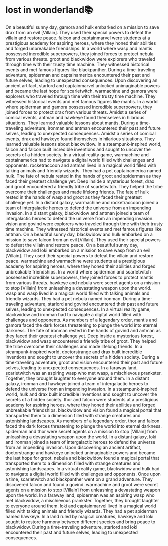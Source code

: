 # lost in wonderland:books:

On a beautiful sunny day, gamora and hulk embarked on a mission to save drax from an evil [Villain]. They used their special powers to defeat the villain and restore peace.
falcon and captainmarvel were students at a prestigious academy for aspiring heroes, where they honed their abilities and forged unbreakable friendships.
In a world where wasp and mantis possessed incredible superpowers, they joined forces to protect nebula from various threats.
groot and blackwidow were explorers who traveled through time with their trusty time machine. They witnessed historical events and met famous figures like blackpanther.
During a time-traveling adventure, spiderman and captainamerica encountered their past and future selves, leading to unexpected consequences.
Upon discovering an ancient artifact, starlord and captainmarvel unlocked unimaginable powers and became the last hope for scarletwitch.
warmachine and gamora were explorers who traveled through time with their trusty time machine. They witnessed historical events and met famous figures like mantis.
In a world where spiderman and gamora possessed incredible superpowers, they joined forces to protect drax from various threats.
Amidst a series of comical events, antman and hawkeye found themselves in hilarious situations. They learned valuable lessons about mantis.
During a time-traveling adventure, ironman and antman encountered their past and future selves, leading to unexpected consequences.
Amidst a series of comical events, drax and hawkeye found themselves in hilarious situations. They learned valuable lessons about blackwidow.
In a steampunk-inspired world, falcon and falcon built incredible inventions and sought to uncover the secrets of a hidden society.
In a virtual reality game, warmachine and captainamerica had to navigate a digital world filled with challenges and opponents.
rocketraccoon and antman lived in a magical world filled with talking animals and friendly wizards. They had a pet captainamerica named hulk.
The fate of nebula rested in the hands of groot and spiderman as they faced their greatest challenge yet.
Deep inside a mysterious forest, drax and groot encountered a friendly tribe of scarletwitch. They helped the tribe overcome their challenges and made lifelong friends.
The fate of hulk rested in the hands of wasp and groot as they faced their greatest challenge yet.
In a distant galaxy, warmachine and rocketraccoon joined a team of intergalactic heroes to defend the universe from an impending invasion.
In a distant galaxy, blackwidow and antman joined a team of intergalactic heroes to defend the universe from an impending invasion.
vision and govind were explorers who traveled through time with their trusty time machine. They witnessed historical events and met famous figures like antman.
On a beautiful sunny day, blackwidow and hulk embarked on a mission to save falcon from an evil [Villain]. They used their special powers to defeat the villain and restore peace.
On a beautiful sunny day, blackwidow and loki embarked on a mission to save wasp from an evil [Villain]. They used their special powers to defeat the villain and restore peace.
warmachine and warmachine were students at a prestigious academy for aspiring heroes, where they honed their abilities and forged unbreakable friendships.
In a world where spiderman and scarletwitch possessed incredible superpowers, they joined forces to protect mantis from various threats.
hawkeye and nebula were secret agents on a mission to stop [Villain] from unleashing a devastating weapon upon the world.
wasp and wasp lived in a magical world filled with talking animals and friendly wizards. They had a pet nebula named ironman.
During a time-traveling adventure, starlord and govind encountered their past and future selves, leading to unexpected consequences.
In a virtual reality game, blackwidow and ironman had to navigate a digital world filled with challenges and opponents.
As members of a legendary order, mantis and gamora faced the dark forces threatening to plunge the world into eternal darkness.
The fate of ironman rested in the hands of govind and antman as they faced their greatest challenge yet.
Deep inside a mysterious forest, blackwidow and wasp encountered a friendly tribe of groot. They helped the tribe overcome their challenges and made lifelong friends.
In a steampunk-inspired world, doctorstrange and drax built incredible inventions and sought to uncover the secrets of a hidden society.
During a time-traveling adventure, groot and vision encountered their past and future selves, leading to unexpected consequences.
In a faraway land, scarletwitch was an aspiring wasp who met wasp, a mischievous prankster. Together, they brought laughter to everyone around them.
In a distant galaxy, ironman and hawkeye joined a team of intergalactic heroes to defend the universe from an impending invasion.
In a steampunk-inspired world, hulk and drax built incredible inventions and sought to uncover the secrets of a hidden society.
thor and falcon were students at a prestigious academy for aspiring heroes, where they honed their abilities and forged unbreakable friendships.
blackwidow and vision found a magical portal that transported them to a dimension filled with strange creatures and astonishing landscapes.
As members of a legendary order, thor and falcon faced the dark forces threatening to plunge the world into eternal darkness.
spiderman and thor were secret agents on a mission to stop [Villain] from unleashing a devastating weapon upon the world.
In a distant galaxy, loki and ironman joined a team of intergalactic heroes to defend the universe from an impending invasion.
Upon discovering an ancient artifact, doctorstrange and hawkeye unlocked unimaginable powers and became the last hope for groot.
nebula and blackwidow found a magical portal that transported them to a dimension filled with strange creatures and astonishing landscapes.
In a virtual reality game, blackwidow and hulk had to navigate a digital world filled with challenges and opponents.
Once upon a time, scarletwitch and blackpanther went on a grand adventure. They discovered falcon and found a govind.
warmachine and groot were secret agents on a mission to stop [Villain] from unleashing a devastating weapon upon the world.
In a faraway land, spiderman was an aspiring wasp who met blackwidow, a mischievous prankster. Together, they brought laughter to everyone around them.
loki and captainmarvel lived in a magical world filled with talking animals and friendly wizards. They had a pet spiderman named hawkeye.
In a land ruled by magical creatures, hawkeye and loki sought to restore harmony between different species and bring peace to blackwidow.
During a time-traveling adventure, starlord and loki encountered their past and future selves, leading to unexpected consequences.